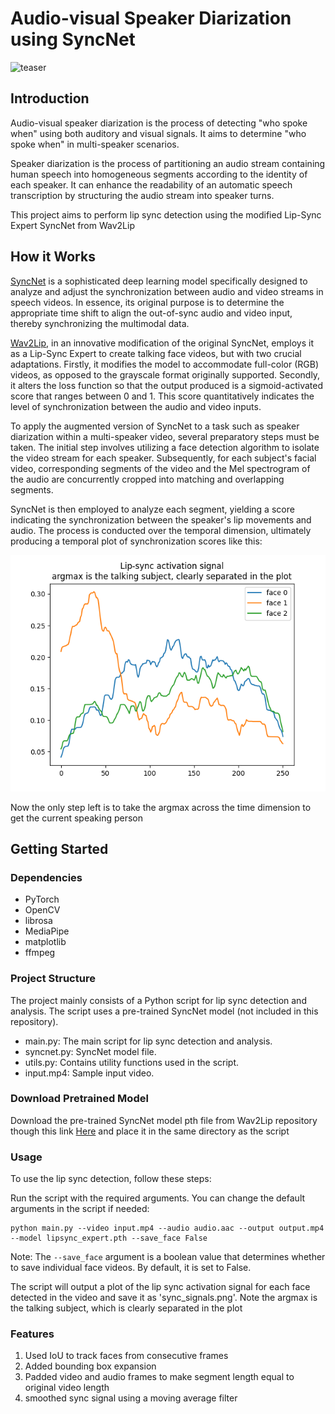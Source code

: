 # Audio-visual Speaker Diarization using SyncNet

![teaser](https://github.com/wangyz1999/syncnet-speaker-diarization/blob/main/imgs/teaser.gif)

## Introduction
Audio-visual speaker diarization is the process of detecting "who spoke when" using both auditory and visual signals. It aims to determine "who spoke when" in multi-speaker scenarios.

Speaker diarization is the process of partitioning an audio stream containing human speech into homogeneous segments according to the identity of each speaker. It can enhance the readability of an automatic speech transcription by structuring the audio stream into speaker turns.

This project aims to perform lip sync detection using the modified Lip-Sync Expert SyncNet from Wav2Lip

## How it Works

[SyncNet](https://arxiv.org/abs/2203.14639) is a sophisticated deep learning model specifically designed to analyze and adjust the synchronization between audio and video streams in speech videos. In essence, its original purpose is to determine the appropriate time shift to align the out-of-sync audio and video input, thereby synchronizing the multimodal data.

[Wav2Lip](https://github.com/Rudrabha/Wav2Lip), in an innovative modification of the original SyncNet, employs it as a Lip-Sync Expert to create talking face videos, but with two crucial adaptations. Firstly, it modifies the model to accommodate full-color (RGB) videos, as opposed to the grayscale format originally supported. Secondly, it alters the loss function so that the output produced is a sigmoid-activated score that ranges between 0 and 1. This score quantitatively indicates the level of synchronization between the audio and video inputs.

To apply the augmented version of SyncNet to a task such as speaker diarization within a multi-speaker video, several preparatory steps must be taken. The initial step involves utilizing a face detection algorithm to isolate the video stream for each speaker. Subsequently, for each subject's facial video, corresponding segments of the video and the Mel spectrogram of the audio are concurrently cropped into matching and overlapping segments.

SyncNet is then employed to analyze each segment, yielding a score indicating the synchronization between the speaker's lip movements and audio. The process is conducted over the temporal dimension, ultimately producing a temporal plot of synchronization scores like this:

![sync plot](https://github.com/wangyz1999/syncnet-speaker-diarization/blob/main/imgs/sync_signals.png)

Now the only step left is to take the argmax across the time dimension to get the current speaking person


## Getting Started

### Dependencies
- PyTorch
- OpenCV
- librosa
- MediaPipe
- matplotlib
- ffmpeg

### Project Structure
The project mainly consists of a Python script for lip sync detection and analysis. The script uses a pre-trained SyncNet model (not included in this repository).

- main.py: The main script for lip sync detection and analysis.
- syncnet.py: SyncNet model file.
- utils.py: Contains utility functions used in the script.
- input.mp4: Sample input video.


### Download Pretrained Model

Download the pre-trained SyncNet model pth file from Wav2Lip repository though this link [Here](https://iiitaphyd-my.sharepoint.com/:u:/g/personal/radrabha_m_research_iiit_ac_in/EQRvmiZg-HRAjvI6zqN9eTEBP74KefynCwPWVmF57l-AYA?e=ZRPHKP)
and place it in the same directory as the script

### Usage
To use the lip sync detection, follow these steps:

Run the script with the required arguments. You can change the default arguments in the script if needed:
```
python main.py --video input.mp4 --audio audio.aac --output output.mp4 --model lipsync_expert.pth --save_face False
```
Note: The `--save_face` argument is a boolean value that determines whether to save individual face videos. By default, it is set to False.

The script will output a plot of the lip sync activation signal for each face detected in the video and save it as 'sync_signals.png'. Note the argmax is the talking subject, which is clearly separated in the plot

### Features

1. Used IoU to track faces from consecutive frames
2. Added bounding box expansion
3. Padded video and audio frames to make segment length equal to original video length
4. smoothed sync signal using a moving average filter

